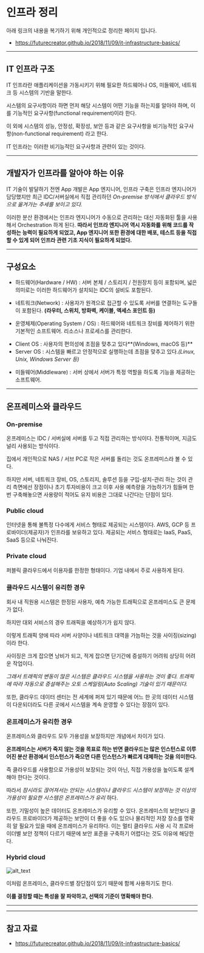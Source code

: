 # 인프라 정리

아래 링크의 내용을 복기하기 위해 개인적으로 정리한 페이지 입니다.
* https://futurecreator.github.io/2018/11/09/it-infrastructure-basics/
---
## IT 인프라 구조
IT 인프라란 애플리케이션을 가동시키기 위해 필요한 하드웨어나 OS, 미들웨어, 네트워크 등 시스템의 기반을 말한다.

시스템의 요구사항이라 하면 먼저 해당 시스템이 어떤 기능을 하는지를 알아야 하며, 이를 기능적인 요구사항(functional requirement)이라 한다.

이 외에 시스템의 성능, 안정성, 확장성, 보안 등과 같은 요구사항을 비기능적인 요구사항(non-functional requirement) 라고 한다.

IT 인프라는 이러한 비기능적인 요구사항과 관련이 있는 것이다.

---

## 개발자가 인프라를 알아야 하는 이유
IT 기술이 발달하기 전엔 App 개발은 App 엔지니어, 인프라 구축은 인프라 엔지니어가 담당했지만 최근 IDC/서버실에서 직접 관리하던 *On-premise 방식에서 클라우드 방식으로 옮겨가는 추세를 보이고 있다.*

이러한 분산 환경에서는 인프라 엔지니어가 수동으로 관리하는 대신 자동화된 툴을 사용해서 Orchestration 하게 된다. **따라서 인프라 엔지니어 역시 자동화를 위해 코드를 작성하는 능력이 필요하게 되었고, App 엔지니어 또한 환경에 대한 배포, 테스트 등을 직접 할 수 있게 되어 인프라 관련 기초 지식이 필요하게 되었다.**

---

## 구성요소
* 하드웨어(Hardware / HW) : 서버 본체 / 스토리지 / 전원장치 등이 포함되며, 넓은 의미로는 이러한 하드웨어가 설치되는 IDC의 설비도 포함된다.

* 네트워크(Network) : 사용자가 원격으로 접근할 수 있도록 서버를 연결하는 도구들이 포함된다.
**(라우터, 스위치, 방화벽, 케이블, 엑세스 포인트 등)**

* 운영체제(Operating System / OS) : 하드웨어와 네트워크 장비를 제어하기 위한 기본적인 소프트웨어. 리소스나 프로세스를 관리한다.
 - Client OS : 사용자의 편의성에 초점을 맞추고 있다**(Windows, macOS 등)**
 - Server OS : 시스템을 빠르고 안정적으로 실행하는데 초점을 맞추고 있다.*(Linux, Unix, Windows Server 등)*

* 미들웨어(Middleware) : 서버 상에서 서버가 특정 역할을 하도록 기능을 제공하는 소프트웨어.

---

## 온프레미스와 클라우드

### On-premise
온프레미스는 IDC / 서버실에 서버를 두고 직접 관리하는 방식이다.
전통적이며, 지금도 널리 사용되는 방식이다.

집에서 개인적으로 NAS / 서브 PC로 작은 서버를 돌리는 것도 온프레미스라 볼 수 있다.

하지만 서버, 네트워크 장비, OS, 스토리지, 솔루션 등을 구입-설치-관리 하는 것이 관리 측면에선 장점이나 초기 투자비용이 크고 이후 사용 예측량을 가늠하기가 힘들며 한번 구축해놓으면 사용량이 적어도 유지 비용은 그대로 나간다는 단점이 있다.

### Public cloud
인터넷을 통해 불특정 다수에게 서비스 형태로 제공되는 시스템이다.
AWS, GCP 등 프로바이더(제공자)가 인프라를 보유하고 있다.
제공되는 서비스 형태로는 IaaS, PaaS, SaaS 등으로 나눠진다.

### Private cloud
퍼블릭 클라우드에서 이용자를 한정한 형태이다. 기업 내에서 주로 사용하게 된다.

### 클라우드 시스템이 유리한 경우
회사 내 직원용 시스템은 한정된 사용자, 예측 가능한 트래픽으로 온프레미스도 큰 문제가 없다.

하지만 대외 서비스의 경우 트래픽을 예상하기가 쉽지 않다.

이렇게 트래픽 양에 따라 서버 사양이나 네트워크 대역을 가늠하는 것을 사이징(sizing)이라 한다.

사이징은 크게 잡으면 낭비가 되고, 적게 잡으면 단기간에 증설하기 어려워 상당히 어려운 작업이다.

*그래서 트래픽의 변동이 많은 시스템은 클라우드 시스템을 사용하는 것이 좋다. 트래픽에 따라 자동으로 증설해주는 오토 스케일링(Auto Scaling) 기술이 있기 때문이다.*

또한, 클라우드 데이터 센터는 전 세계에 퍼져 있기 때문에 어느 한 곳의 데이터 시스템이 다운되더라도 다른 곳에서 시스템을 계속 운영할 수 있다는 장점이 있다.

### 온프레미스가 유리한 경우
온프레미스와 클라우드 모두 가용성을 보장하지만 개념에서 차이가 있다.

**온프레미스는 서버가 죽지 않는 것을 목표로 하는 반면 클라우드는 많은 인스턴스로 이루어진 분산 환경에서 인스턴스가 죽으면 다른 인스턴스가 빠르게 대체하는 것을 의미한다.**

즉 클라우드를 사용함으로 가용성이 보장되는 것이 아닌, 직접 가용성을 높이도록 설계해야 한다는 것이다.

따라서 *잠시라도 끊어져서는 안되는 시스템이나 클라우드 시스템이 보장하는 것 이상의 가용성이 필요한 시스템은 온프레미스가 유리* 하다.

또한, 기밀성이 높은 데이터도 온프레미스가 유리할 수 있다. 온프레미스의 보안보다 클라우드 프로바이더가 제공하는 보안이 더 좋을 수도 있으나 물리적인 저장 장소를 명확히 알 필요가 있을 때에 온프레미스가 유리하다. 이는 멀티 클라우드 사용 시 각 프로바이더별 보안 정책이 다르기 때문에 보안 표준을 구축하기 어렵다는 것도 이유에 해당한다.

### Hybrid cloud

![alt_text](https://cloud.google.com/images/solutions/manage-hybrid-cloud/diagrams/analytics-hybrid.svg)

이처럼 온프레미스, 클라우드별 장단점이 있기 때문에 함께 사용하기도 한다.

**이를 결정할 때는 특성을 잘 파악하고, 선택의 기준이 명확해야 한다.**

---




---

## 참고 자료
* https://futurecreator.github.io/2018/11/09/it-infrastructure-basics/
